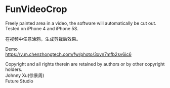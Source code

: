 # FunVideoCrop
Freely painted area in a video, the software will automatically be cut out. Tested on iPhone 4 and iPhone 5S.

在视频中任意涂鸦，生成剪裁后效果。  

Demo  
https://v.m.chenzhongtech.com/fw/photo/3xvn7mfb2sv6ic6  

Copyright and all rights therein are retained by authors or by other copyright holders.   
Johnny Xu(徐景周)  
Future Studio
